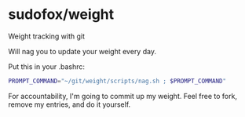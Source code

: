 # sudofox/weight

Weight tracking with git

Will nag you to update your weight every day.

Put this in your .bashrc:

```bash
PROMPT_COMMAND="~/git/weight/scripts/nag.sh ; $PROMPT_COMMAND"
```

For accountability, I'm going to commit up my weight. Feel free to fork, remove my entries, and do it yourself.

